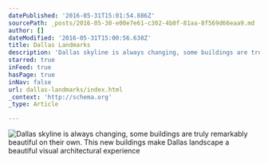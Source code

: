 ```yaml
---
datePublished: '2016-05-31T15:01:54.886Z'
sourcePath: _posts/2016-05-30-e00e7e61-c302-4b0f-81aa-8f569d66eaa9.md
author: []
dateModified: '2016-05-31T15:00:56.638Z'
title: Dallas Landmarks
description: 'Dallas skyline is always changing, some buildings are truly remarkably beautiful on their own. This new buildings make Dallas landscape a beautiful visual architectural experience'
starred: true
inFeed: true
hasPage: true
inNav: false
url: dallas-landmarks/index.html
_context: 'http://schema.org'
_type: Article

---
```

![Dallas skyline is always changing, some buildings are truly remarkably beautiful on their own. This new buildings make Dallas landscape a beautiful visual architectural experience](https://the-grid-user-content.s3-us-west-2.amazonaws.com/77b77cd9-39f3-4815-b657-5712c6f342c1.jpg)